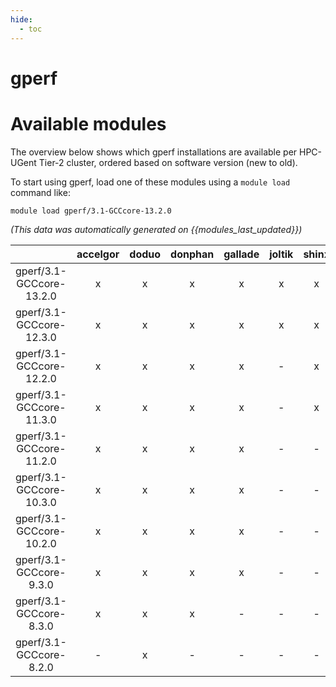 ```yaml
---
hide:
  - toc
---
```


gperf
=====

# Available modules


The overview below shows which gperf installations are available per HPC-UGent Tier-2 cluster, ordered based on software version (new to old).

To start using gperf, load one of these modules using a `module load` command like:

```shell
module load gperf/3.1-GCCcore-13.2.0
```

*(This data was automatically generated on {{modules_last_updated}})*  

| |accelgor|doduo|donphan|gallade|joltik|shinx|skitty|
| :---: | :---: | :---: | :---: | :---: | :---: | :---: | :---: |
|gperf/3.1-GCCcore-13.2.0|x|x|x|x|x|x|x|
|gperf/3.1-GCCcore-12.3.0|x|x|x|x|x|x|x|
|gperf/3.1-GCCcore-12.2.0|x|x|x|x|-|x|-|
|gperf/3.1-GCCcore-11.3.0|x|x|x|x|-|x|-|
|gperf/3.1-GCCcore-11.2.0|x|x|x|x|-|-|-|
|gperf/3.1-GCCcore-10.3.0|x|x|x|x|-|-|-|
|gperf/3.1-GCCcore-10.2.0|x|x|x|x|-|-|-|
|gperf/3.1-GCCcore-9.3.0|x|x|x|x|-|-|-|
|gperf/3.1-GCCcore-8.3.0|x|x|x|-|-|-|-|
|gperf/3.1-GCCcore-8.2.0|-|x|-|-|-|-|-|

